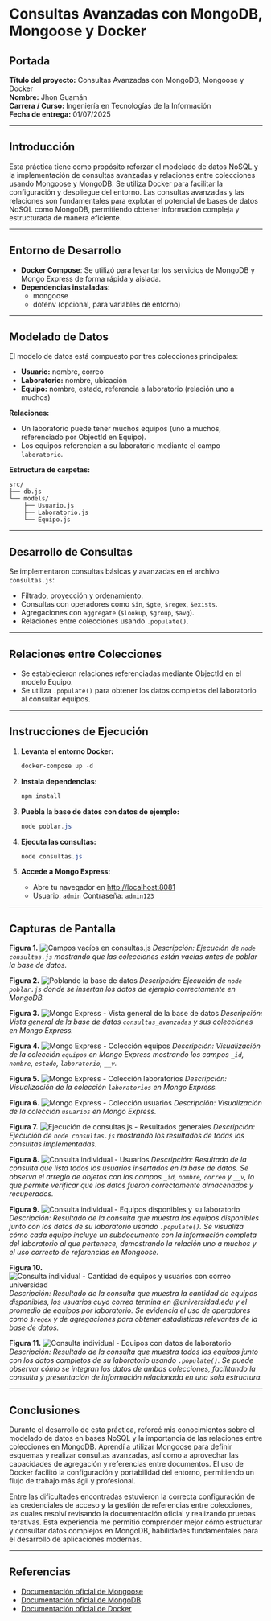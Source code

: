 

# Consultas Avanzadas con MongoDB, Mongoose y Docker


## Portada
**Título del proyecto:** Consultas Avanzadas con MongoDB, Mongoose y Docker  
**Nombre:** Jhon Guamán  
**Carrera / Curso:** Ingeniería en Tecnologías de la Información  
**Fecha de entrega:** 01/07/2025

---

## Introducción
Esta práctica tiene como propósito reforzar el modelado de datos NoSQL y la implementación de consultas avanzadas y relaciones entre colecciones usando Mongoose y MongoDB. Se utiliza Docker para facilitar la configuración y despliegue del entorno. Las consultas avanzadas y las relaciones son fundamentales para explotar el potencial de bases de datos NoSQL como MongoDB, permitiendo obtener información compleja y estructurada de manera eficiente.

---

## Entorno de Desarrollo
- **Docker Compose**: Se utilizó para levantar los servicios de MongoDB y Mongo Express de forma rápida y aislada.
- **Dependencias instaladas:**
  - mongoose
  - dotenv (opcional, para variables de entorno)

---

## Modelado de Datos
El modelo de datos está compuesto por tres colecciones principales:
- **Usuario:** nombre, correo
- **Laboratorio:** nombre, ubicación
- **Equipo:** nombre, estado, referencia a laboratorio (relación uno a muchos)

**Relaciones:**
- Un laboratorio puede tener muchos equipos (uno a muchos, referenciado por ObjectId en Equipo).
- Los equipos referencian a su laboratorio mediante el campo `laboratorio`.

**Estructura de carpetas:**
```
src/
├── db.js
└── models/
    ├── Usuario.js
    ├── Laboratorio.js
    └── Equipo.js
```

---

## Desarrollo de Consultas
Se implementaron consultas básicas y avanzadas en el archivo `consultas.js`:
- Filtrado, proyección y ordenamiento.
- Consultas con operadores como `$in`, `$gte`, `$regex`, `$exists`.
- Agregaciones con `aggregate` (`$lookup`, `$group`, `$avg`).
- Relaciones entre colecciones usando `.populate()`.

---

## Relaciones entre Colecciones
- Se establecieron relaciones referenciadas mediante ObjectId en el modelo Equipo.
- Se utiliza `.populate()` para obtener los datos completos del laboratorio al consultar equipos.

---

## Instrucciones de Ejecución

1. **Levanta el entorno Docker:**
   ```powershell
   docker-compose up -d
   ```

2. **Instala dependencias:**
   ```powershell
   npm install
   ```

3. **Puebla la base de datos con datos de ejemplo:**
   ```powershell
   node poblar.js
   ```

4. **Ejecuta las consultas:**
   ```powershell
   node consultas.js
   ```


5. **Accede a Mongo Express:**
   - Abre tu navegador en [http://localhost:8081](http://localhost:8081)
   - Usuario: `admin`  Contraseña: `admin123`

---



## Capturas de Pantalla

**Figura 1.**
![Campos vacíos en consultas.js](https://i.imgur.com/IkoIKiI.png)
*Descripción: Ejecución de `node consultas.js` mostrando que las colecciones están vacías antes de poblar la base de datos.*

**Figura 2.**
![Poblando la base de datos](https://i.imgur.com/woQQQDM.png)
*Descripción: Ejecución de `node poblar.js` donde se insertan los datos de ejemplo correctamente en MongoDB.*

**Figura 3.**
![Mongo Express - Vista general de la base de datos](https://i.imgur.com/q3uvpSE.png)
*Descripción: Vista general de la base de datos `consultas_avanzadas` y sus colecciones en Mongo Express.*

**Figura 4.**
![Mongo Express - Colección equipos](https://i.imgur.com/DQBOHQB.png)
*Descripción: Visualización de la colección `equipos` en Mongo Express mostrando los campos `_id`, `nombre`, `estado`, `laboratorio`, `__v`.*

**Figura 5.**
![Mongo Express - Colección laboratorios](https://i.imgur.com/InNFEv3.png)
*Descripción: Visualización de la colección `laboratorios` en Mongo Express.*

**Figura 6.**
![Mongo Express - Colección usuarios](https://i.imgur.com/Dow05kl.png)
*Descripción: Visualización de la colección `usuarios` en Mongo Express.*

**Figura 7.**
![Ejecución de consultas.js - Resultados generales](https://i.imgur.com/0nClHu3.png)
*Descripción: Ejecución de `node consultas.js` mostrando los resultados de todas las consultas implementadas.*


**Figura 8.**
![Consulta individual - Usuarios](https://i.imgur.com/6Nnuej2.png)
*Descripción: Resultado de la consulta que lista todos los usuarios insertados en la base de datos. Se observa el arreglo de objetos con los campos `_id`, `nombre`, `correo` y `__v`, lo que permite verificar que los datos fueron correctamente almacenados y recuperados.*


**Figura 9.**
![Consulta individual - Equipos disponibles y su laboratorio](https://i.imgur.com/etct5Zi.png)
*Descripción: Resultado de la consulta que muestra los equipos disponibles junto con los datos de su laboratorio usando `.populate()`. Se visualiza cómo cada equipo incluye un subdocumento con la información completa del laboratorio al que pertenece, demostrando la relación uno a muchos y el uso correcto de referencias en Mongoose.*


**Figura 10.**
![Consulta individual - Cantidad de equipos y usuarios con correo universidad](https://i.imgur.com/7AteClu.png)
*Descripción: Resultado de la consulta que muestra la cantidad de equipos disponibles, los usuarios cuyo correo termina en @universidad.edu y el promedio de equipos por laboratorio. Se evidencia el uso de operadores como `$regex` y de agregaciones para obtener estadísticas relevantes de la base de datos.*


**Figura 11.**
![Consulta individual - Equipos con datos de laboratorio](https://i.imgur.com/MhjfV9L.png)
*Descripción: Resultado de la consulta que muestra todos los equipos junto con los datos completos de su laboratorio usando `.populate()`. Se puede observar cómo se integran los datos de ambas colecciones, facilitando la consulta y presentación de información relacionada en una sola estructura.*

---


## Conclusiones
Durante el desarrollo de esta práctica, reforcé mis conocimientos sobre el modelado de datos en bases NoSQL y la importancia de las relaciones entre colecciones en MongoDB. Aprendí a utilizar Mongoose para definir esquemas y realizar consultas avanzadas, así como a aprovechar las capacidades de agregación y referencias entre documentos. El uso de Docker facilitó la configuración y portabilidad del entorno, permitiendo un flujo de trabajo más ágil y profesional.

Entre las dificultades encontradas estuvieron la correcta configuración de las credenciales de acceso y la gestión de referencias entre colecciones, las cuales resolví revisando la documentación oficial y realizando pruebas iterativas. Esta experiencia me permitió comprender mejor cómo estructurar y consultar datos complejos en MongoDB, habilidades fundamentales para el desarrollo de aplicaciones modernas.

---

## Referencias
- [Documentación oficial de Mongoose](https://mongoosejs.com/)
- [Documentación oficial de MongoDB](https://www.mongodb.com/docs/)
- [Documentación oficial de Docker](https://docs.docker.com/)
